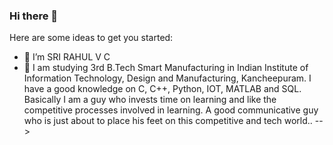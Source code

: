 ### Hi there 👋



Here are some ideas to get you started:

- 🔭 I’m SRI RAHUL V C
- 👯 I am studying 3rd B.Tech Smart Manufacturing in Indian Institute of Information Technology, Design and Manufacturing, Kancheepuram. I have a good knowledge on C, C++, Python, IOT, MATLAB and SQL. Basically I am a guy who invests time on learning and like the competitive processes involved in learning. A good communicative guy who is just about to place his feet on this competitive and tech world..
-->
